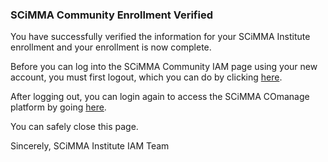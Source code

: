 ### SCiMMA Community Enrollment Verified

You have successfully verified the information for your SCiMMA Institute enrollment and your enrollment is now complete.

Before you can log into the SCiMMA Community IAM page using your new account, you must first logout, which you can do 
by clicking <a href="https://registry-test.scimma.org/registry/auth/logout" target="_blank">here</a>.

After logging out, you can login again to access the SCiMMA COmanage platform by going 
<a href="https://registry.scimma.org/registry/co_dashboards/dashboard/co:3" target="_blank">here</a>.

You can safely close this page.

Sincerely,
SCiMMA Institute IAM Team
